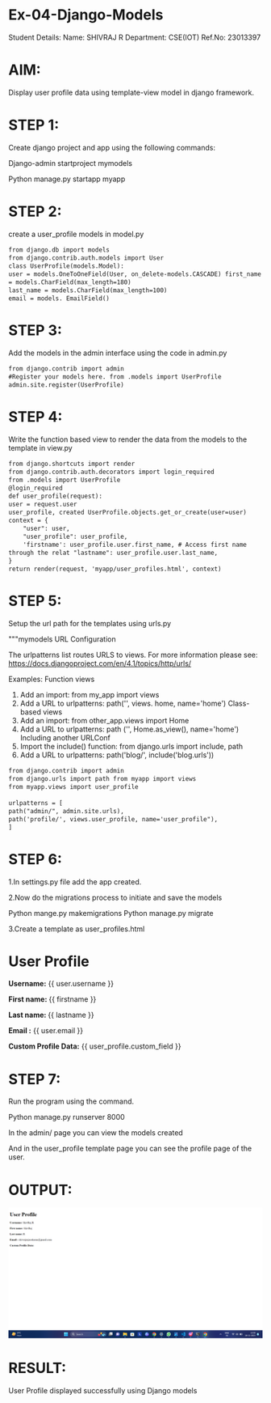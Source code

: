 # Ex-04-Django-Models
Student Details:
Name: SHIVRAJ R
Department: CSE(IOT)
Ref.No: 23013397

# AIM:

Display user profile data using template-view model in django framework.

# STEP 1:

Create django project and app using the following commands:

Django-admin startproject mymodels

Python manage.py startapp myapp

# STEP 2:

create a user_profile models in model.py
``````
from django.db import models
from django.contrib.auth.models import User
class UserProfile(models.Model):
user = models.OneToOneField(User, on_delete-models.CASCADE) first_name = models.CharField(max_length=180)
last_name = models.CharField(max_length=100)
email = models. EmailField()
``````

# STEP 3:

Add the models in the admin interface using the code in admin.py
``````
from django.contrib import admin
#Register your models here. from .models import UserProfile
admin.site.register(UserProfile)
``````

# STEP 4:

Write the function based view to render the data from the models to the template in view.py
``````
from django.shortcuts import render
from django.contrib.auth.decorators import login_required
from .models import UserProfile
@login_required
def user_profile(request):
user = request.user
user_profile, created UserProfile.objects.get_or_create(user=user)
context = {
    "user": user,
    "user_profile": user_profile,
    'firstname': user_profile.user.first_name, # Access first name through the relat "lastname": user_profile.user.last_name,
}
return render(request, 'myapp/user_profiles.html', context)
``````
# STEP 5:

Setup the url path for the templates using urls.py

"""mymodels URL Configuration

The urlpatterns list routes URLS to views. For more information please see: https://docs.djangoproject.com/en/4.1/topics/http/urls/

Examples:
Function views

1. Add an import: from my_app import views
2. Add a URL to urlpatterns: path('', views. home, name='home') Class-based views
3. Add an import: from other_app.views import Home
2. Add a URL to urlpatterns: path ('', Home.as_view(), name='home') Including another URLConf
4. Import the include() function: from django.urls import include, path
5. Add a URL to urlpatterns: path('blog/', include('blog.urls'))
``````
from django.contrib import admin
from django.urls import path from myapp import views
from myapp.views import user_profile

urlpatterns = [
path("admin/", admin.site.urls),
path('profile/', views.user_profile, name='user_profile"),
]
``````
# STEP 6:

1.In settings.py file add the app created.

2.Now do the migrations process to initiate and save the models

Python mange.py makemigrations 
Python manage.py migrate

3.Create a template as user_profiles.html

<!DOCTYPE html>
<html>
<head>
<title>User Profile</title>
</head>
<body>
<h1>User Profile</h1>
<p><strong>Username:</strong> {{ user.username }}</p> <p><strong>First name: </strong> {{ firstname }}</p> <p><strong>Last name: </strong> {{ lastname }}</p> <p><strong>Email :</strong> {{ user.email }}</p>
<p><strong>Custom Profile Data:</strong> {{ user_profile.custom_field }}</p>
</body>
</html>

# STEP 7:

Run the program using the command.

Python manage.py runserver 8000

In the admin/ page you can view the models created

And in the user_profile template page you can see the profile page of the user.

# OUTPUT:
![Alt text](django.png-1.png)

# RESULT:
 
 User Profile displayed successfully using Django models 

